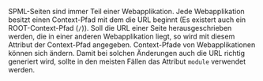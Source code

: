 SPML-Seiten sind immer Teil einer Webapplikation. Jede Webapplikation besitzt
einen Context-Pfad mit dem die URL beginnt (Es existert auch ein
ROOT-Context-Pfad (`/`)). Soll die URL einer Seite herausgeschrieben werden,
die in einer anderen Webapplikation liegt, so wird mit diesem Attribut der
Context-Pfad angegeben. Context-Pfade von Webapplikationen können sich
ändern. Damit bei solchen Änderungen auch die URL richtig generiert wird,
sollte in den meisten Fällen das Attribut `module` verwendet werden.
